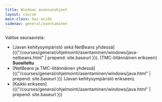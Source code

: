 ```yaml
---
title: Windows asennusohjeet
layout: course
main-class: has-aside
sidenav: general/asentaminen
---
```

Valitse seuraavista:

- [Javan kehitysympäristö sekä NetBeans yhdessä]({{"/courses/general/ohjelmointi/asentaminen/windows/java-netbeans.html" | prepend: site.baseurl }}). (TMC-liitännäinen erikseen) **Suositeltu**
- [NetBeans ja TMC-liitännäinen yhdessä]({{"/courses/general/ohjelmointi/asentaminen/windows/java.html" | prepend: site.baseurl }}) (Javan kehitysympäristö erikseen).
- [Kaikki erikseen]({{"/courses/general/ohjelmointi/asentaminen/windows/java.html" | prepend: site.baseurl }}) 
